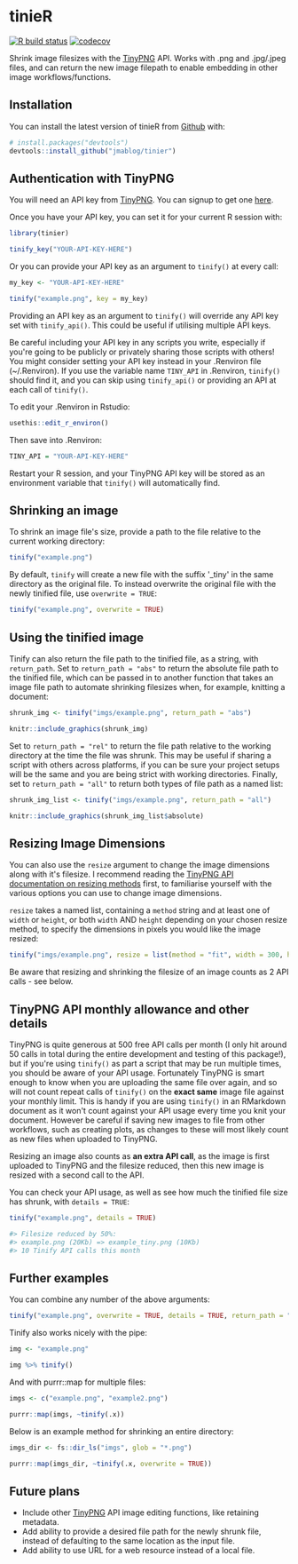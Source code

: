 
# tinieR

<!-- badges: start -->
  [![R build status](https://github.com/jmablog/tinieR/workflows/R-CMD-check/badge.svg)](https://github.com/jmablog/tinieR/actions)
[![codecov](https://codecov.io/gh/jmablog/tinieR/branch/master/graph/badge.svg)](https://codecov.io/gh/jmablog/tinieR)
  <!-- badges: end -->

Shrink image filesizes with the [TinyPNG](https://tinypng.com) API. Works with .png and .jpg/.jpeg files, and can return the new image filepath to enable embedding in other image workflows/functions.

## Installation

You can install the latest version of tinieR from [Github](https://github.com) with:

``` r
# install.packages("devtools")
devtools::install_github("jmablog/tinier")
```

## Authentication with TinyPNG

You will need an API key from [TinyPNG](https://tinypng.com). You can signup to get one [here](https://tinypng.com/developers).

Once you have your API key, you can set it for your current R session with:

``` r
library(tinier)

tinify_key("YOUR-API-KEY-HERE")
```

Or you can provide your API key as an argument to `tinify()` at every call:

``` r
my_key <- "YOUR-API-KEY-HERE"

tinify("example.png", key = my_key)
```

Providing an API key as an argument to `tinify()` will override any API key set with `tinify_api()`. This could be useful if utilising multiple API keys.

Be careful including your API key in any scripts you write, especially if you're going to be publicly or privately sharing those scripts with others! You might consider setting your API key instead in your .Renviron file (~/.Renviron). If you use the variable name `TINY_API` in .Renviron, `tinify()` should find it, and you can skip using `tinify_api()` or providing an API at each call of `tinify()`.

To edit your .Renviron in Rstudio:

``` r
usethis::edit_r_environ()
```

Then save into .Renviron:

``` r
TINY_API = "YOUR-API-KEY-HERE"
```

Restart your R session, and your TinyPNG API key will be stored as an environment variable that `tinify()` will automatically find.

## Shrinking an image

To shrink an image file's size, provide a path to the file relative to the current working directory:

``` r
tinify("example.png")
```

By default, `tinify` will create a new file with the suffix '_tiny' in the same directory as the original file. To instead overwrite the original file with the newly tinified file, use `overwrite = TRUE`:

``` r
tinify("example.png", overwrite = TRUE)
```

## Using the tinified image

Tinify can also return the file path to the tinified file, as a string, with `return_path`. Set to `return_path = "abs"` to return the absolute file path to the tinified file, which can be passed in to another function that takes an image file path to automate shrinking filesizes when, for example, knitting a document:

``` r
shrunk_img <- tinify("imgs/example.png", return_path = "abs")

knitr::include_graphics(shrunk_img)
```

Set to `return_path = "rel"` to return the file path relative to the working directory at the time the file was shrunk. This may be useful if sharing a script with others across platforms, if you can be sure your project setups will be the same and you are being strict with working directories. Finally, set to `return_path = "all"` to return both types of file path as a named list:

```r
shrunk_img_list <- tinify("imgs/example.png", return_path = "all")

knitr::include_graphics(shrunk_img_list$absolute)
```

## Resizing Image Dimensions

You can also use the `resize` argument to change the image dimensions along with it's filesize. I recommend reading the [TinyPNG API documentation on resizing methods](https://tinypng.com/developers/reference#resizing-images) first, to familiarise yourself with the various options you can use to change image dimensions.

`resize` takes a named list, containing a `method` string and at least one of `width` or `height`, or both `width` AND `height` depending on your chosen resize method, to specify the dimensions in pixels you would like the image resized:

```r
tinify("imgs/example.png", resize = list(method = "fit", width = 300, height = 150))
```

Be aware that resizing and shrinking the filesize of an image counts as 2 API calls - see below.

## TinyPNG API monthly allowance and other details

TinyPNG is quite generous at 500 free API calls per month (I only hit around 50 calls in total during the entire development and testing of this package!), but if you're using `tinify()` as part a script that may be run multiple times, you should be aware of your API usage. Fortunately TinyPNG is smart enough to know when you are uploading the same file over again, and so will not count repeat calls of `tinify()` on the **exact same** image file against your monthly limit. This is handy if you are using `tinify()` in an RMarkdown document as it won't count against your API usage every time you knit your document. However be careful if saving new images to file from other workflows, such as creating plots, as changes to these will most likely count as new files when uploaded to TinyPNG.

Resizing an image also counts as **an extra API call**, as the image is first uploaded to TinyPNG and the filesize reduced, then this new image is resized with a second call to the API.

You can check your API usage, as well as see how much the tinified file size has shrunk, with `details = TRUE`:

``` r
tinify("example.png", details = TRUE)

#> Filesize reduced by 50%:
#> example.png (20Kb) => example_tiny.png (10Kb)
#> 10 Tinify API calls this month
```

## Further examples

You can combine any number of the above arguments:

``` r
tinify("example.png", overwrite = TRUE, details = TRUE, return_path = "abs")
```

Tinify also works nicely with the pipe:

``` r
img <- "example.png"

img %>% tinify()
```

And with purrr::map for multiple files:

``` r
imgs <- c("example.png", "example2.png")

purrr::map(imgs, ~tinify(.x))
```

Below is an example method for shrinking an entire directory:

``` r
imgs_dir <- fs::dir_ls("imgs", glob = "*.png")

purrr::map(imgs_dir, ~tinify(.x, overwrite = TRUE))
```

## Future plans

- Include other [TinyPNG](https://tinypng.com) API image editing functions, like retaining metadata.
- Add ability to provide a desired file path for the newly shrunk file, instead of defaulting to the same location as the input file.
- Add ability to use URL for a web resource instead of a local file.
